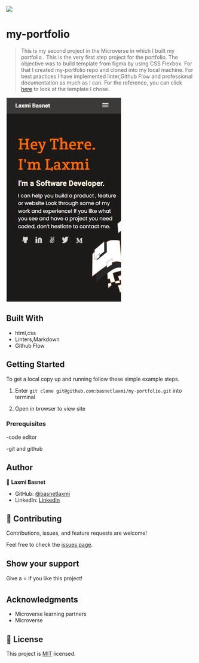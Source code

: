 
![](https://img.shields.io/badge/Microverse-blueviolet)

# my-portfolio

> This is my second project in the Microverse in which I built my portfolio . This is the very first step project for the portfolio. The objective was to build template from figma by using CSS Flexbox. For that I created my-portfolio repo and cloned into my local machine. For best practices I have implemented linter,Github Flow and professional documentation as much as I can. For the reference, you can click [here](https://www.figma.com/file/l7SqJ3ZfkAKih9sFxvWSR4/Microverse-Student-Project-1?node-id=48%3A27) to look at the template I chose.

![screenshot](app_screenshot.PNG)


## Built With

- html,css
- Linters,Markdown
- Github Flow 

## Getting Started

To get a local copy up and running follow these simple example steps.

1) Enter `git clone git@github.com:basnetlaxmi/my-portfolio.git` into terminal

2) Open in browser to view site


### Prerequisites
-code editor

-git and github

## Author

👤 **Laxmi Basnet**

- GitHub: [@basnetlaxmi](https://github.com/basnetlaxmi)
- LinkedIn: [LinkedIn](https://np.linkedin.com/in/laxmi-basnet-b22403131)

## 🤝 Contributing

Contributions, issues, and feature requests are welcome!

Feel free to check the [issues page](../../issues/).

## Show your support

Give a ⭐️ if you like this project!

## Acknowledgments

- Microverse learning partners
- Microverse

## 📝 License

This project is [MIT](./MIT.md) licensed.
